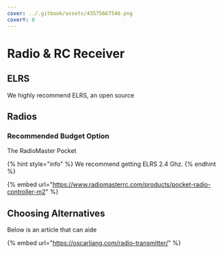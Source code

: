 ```yaml
---
cover: ../.gitbook/assets/43575667546.png
coverY: 0
---
```


# Radio & RC Receiver





## ELRS

We highly recommend ELRS, an open source&#x20;









## Radios



### Recommended Budget Option

The RadioMaster Pocket





{% hint style="info" %}
We recommend getting ELRS 2.4 Ghz.
{% endhint %}

{% embed url="https://www.radiomasterrc.com/products/pocket-radio-controller-m2" %}

## Choosing Alternatives

Below is an article that can aide

{% embed url="https://oscarliang.com/radio-transmitter/" %}

